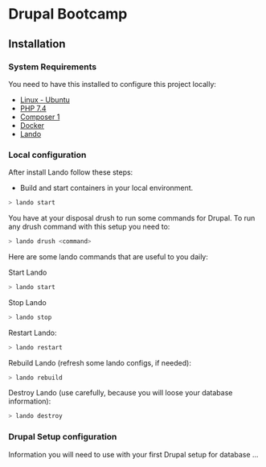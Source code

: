 # Drupal Bootcamp

## Installation

### System Requirements

You need to have this installed to configure this project locally:

- [Linux - Ubuntu](https://ubuntu.com/download/desktop)
- [PHP 7.4](https://www.digitalocean.com/community/tutorials/how-to-install-php-7-4-and-set-up-a-local-development-environment-on-ubuntu-20-04)
- [Composer 1](https://getcomposer.org/)
- [Docker](https://www.docker.com/)
- [Lando](https://docs.lando.dev/)

### Local configuration

After install Lando follow these steps:

- Build and start containers in your local environment.
```sh
> lando start
```

You have at your disposal drush to run some commands for Drupal. To run any drush command with this setup you need to:
```sh
> lando drush <command>
```

Here are some lando commands that are useful to you daily:

Start Lando
```sh
> lando start
```

Stop Lando
```sh
> lando stop
```

Restart Lando:
```sh
> lando restart
```

Rebuild Lando (refresh some lando configs, if needed):
```sh
> lando rebuild
```

Destroy Lando (use carefully, because you will loose your database information):
```sh
> lando destroy
```

### Drupal Setup configuration

Information you will need to use with your first Drupal setup for database
...
